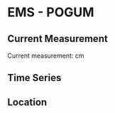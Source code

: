 # EMS - POGUM

## Current Measurement

Current measurement: <Value topic="rivers/pegel-online/EMS/POGUM/measurementValue"/> cm

## Time Series

<TimeSeries topic="rivers/pegel-online/EMS/POGUM/measurementValue" period="week" />

## Location

<WorldMap>
  <Marker lat="53.32135064900048" lon="7.259801109021893" labelTopic="rivers/pegel-online/EMS/POGUM/measurementValue" />
</WorldMap>
